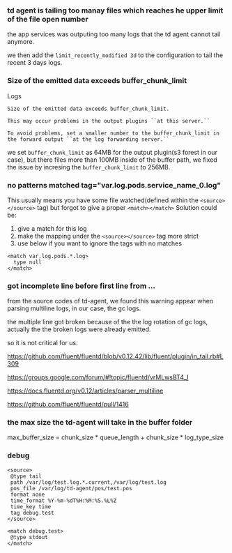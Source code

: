 ### td agent is tailing too manay files which reaches he upper limit of the file open number
the app services was outputing too many logs that the td agent cannot tail anymore.

we then add the `limit_recently_modified 3d` to the configuration to tail the recent 3 days logs.


### Size of the emitted data exceeds buffer_chunk_limit

Logs

```
Size of the emitted data exceeds buffer_chunk_limit.

This may occur problems in the output plugins ``at this server.``

To avoid problems, set a smaller number to the buffer_chunk_limit in the forward output ``at the log forwarding server.``

```

we set `buffer_chunk_limit` as 64MB for the output plugin(s3 forest in our case), but there files more than 100MB inside of the buffer path, we fixed the issue by incresing the  `buffer_chunk_limit` to 256MB.


### no patterns matched tag="var.log.pods.service_name_0.log"

This usually means you have some file watched(defined within the `<source></source>` tag) but forgot to give a proper `<match></match>`
Solution could be:

1. give a match for this log
2. make the mapping under the `<source></source>` tag more strict
3. use below if you want to ignore the tags with no matches

```
<match var.log.pods.*.log>
  type null
</match>
```

### got incomplete line before first line from ...

from the source codes of td-agent, we found this warning appear when parsing multiline logs, in our case, the gc logs.

the multiple line got broken because of the the log rotation of gc logs, actually the the broken logs were already emitted.

so it is not critical for us.


https://github.com/fluent/fluentd/blob/v0.12.42/lib/fluent/plugin/in_tail.rb#L309

https://groups.google.com/forum/#!topic/fluentd/vrMLwsBT4_I

https://docs.fluentd.org/v0.12/articles/parser_multiline

https://github.com/fluent/fluentd/pull/1416

### the max size the td-agent will take in the buffer folder

max_buffer_size = chunk_size * queue_length + chunk_size * log_type_size

### debug 
```
<source>
 @type tail
 path /var/log/test.log.*.current,/var/log/test.log
 pos_file /var/log/td-agent/pos/test.pos
 format none
 time_format %Y-%m-%dT%H:%M:%S.%L%Z
 time_key time
 tag debug.test
</source>

<match debug.test>
 @type stdout
</match>
```
